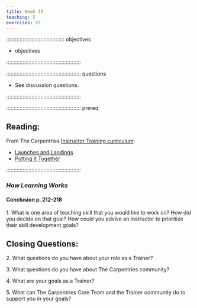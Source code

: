 ```yaml
---
title: Week 10
teaching: 5
exercises: 55
---
```


::::::::::::::::::::::::::::::::::::::: objectives

- objectives

::::::::::::::::::::::::::::::::::::::::::::::::::

:::::::::::::::::::::::::::::::::::::::::::::::::: questions

- See discussion questions. 

::::::::::::::::::::::::::::::::::::::::::::::::::

:::::::::::::::::::::::::::::::::::::::::::::::::: prereq

## Reading:

From The Carpentries [Instructor Training curriculum](https://carpentries.github.io/instructor-training/instructor/index.html): 

* [Launches and Landings](https://carpentries.github.io/instructor-training/instructor/23-introductions.html)
* [Putting it Together](https://carpentries.github.io/instructor-training/instructor/24-practices.html)

::::::::::::::::::::::::::::::::::::::::::::::::::

### *How Learning Works*

#### Conclusion p. 212-218

1\. What is one area of teaching skill that you would like to work on? How did you decide on that goal? How could you advise an Instructor to prioritize their
skill development goals?

## Closing Questions:

2\. What questions do you have about your role as a Trainer?

3\. What questions do you have about The Carpentries community?

4\. What are your goals as a Trainer?

5\. What can The Carpentries Core Team and the Trainer community do to support you in your goals?


